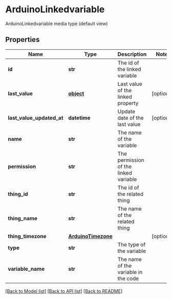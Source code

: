 # ArduinoLinkedvariable

ArduinoLinkedvariable media type (default view)
## Properties
Name | Type | Description | Notes
------------ | ------------- | ------------- | -------------
**id** | **str** | The id of the linked variable | 
**last_value** | [**object**](.md) | Last value of the linked property | [optional] 
**last_value_updated_at** | **datetime** | Update date of the last value | [optional] 
**name** | **str** | The name of the variable | 
**permission** | **str** | The permission of the linked variable | 
**thing_id** | **str** | The id of the related thing | 
**thing_name** | **str** | The name of the related thing | 
**thing_timezone** | [**ArduinoTimezone**](ArduinoTimezone.md) |  | [optional] 
**type** | **str** | The type of the variable | 
**variable_name** | **str** | The name of the variable in the code | 

[[Back to Model list]](../README.md#documentation-for-models) [[Back to API list]](../README.md#documentation-for-api-endpoints) [[Back to README]](../README.md)


